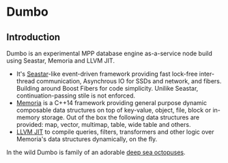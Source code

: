 Dumbo
=======

Introduction
------------

Dumbo is an experimental MPP database engine as-a-service node build using Seastar, Memoria and LLVM JIT.

* It's [Seastar](http://www.seastar-project.org/)-like  event-driven framework providing fast lock-free 
    inter-thread communication, Asynchrous IO for SSDs and network, and fibers. Building around Boost Fibers for 
    code simplicity. Unilike Seastar, continuation-passing stile is not enforced.
* [Memoria](https://bitbucket.org/vsmirnov/memoria/wiki/Home) is a C++14 framework providing 
    general purpose dynamic composable data structures on top of key-value, object, file, block or in-memory storage. 
    Out of the box the following data structures are provided: map, vector, multimap, 
    table, wide table and others. 
* [LLVM JIT](http://llvm.org/) to compile queries, filters, transformers and other logic over Memoria's 
    data structures dynamically, on the fly.

In the wild Dumbo is family of an adorable [deep sea octopuses](http://oceana.org/marine-life/cephalopods-crustaceans-other-shellfish/dumbo-octopuses).

